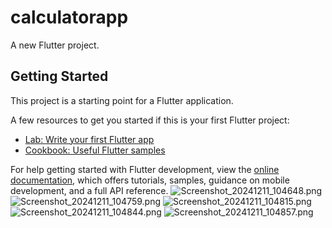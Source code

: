 # calculatorapp

A new Flutter project.

## Getting Started

This project is a starting point for a Flutter application.

A few resources to get you started if this is your first Flutter project:

- [Lab: Write your first Flutter app](https://docs.flutter.dev/get-started/codelab)
- [Cookbook: Useful Flutter samples](https://docs.flutter.dev/cookbook)

For help getting started with Flutter development, view the
[online documentation](https://docs.flutter.dev/), which offers tutorials,
samples, guidance on mobile development, and a full API reference.
![Screenshot_20241211_104648.png](..%2F..%2F..%2F..%2FDesktop%2FScreenshot_20241211_104648.png)
![Screenshot_20241211_104759.png](..%2F..%2F..%2F..%2FDesktop%2FScreenshot_20241211_104759.png)
![Screenshot_20241211_104815.png](..%2F..%2F..%2F..%2FDesktop%2FScreenshot_20241211_104815.png)
![Screenshot_20241211_104844.png](..%2F..%2F..%2F..%2FDesktop%2FScreenshot_20241211_104844.png)
![Screenshot_20241211_104857.png](..%2F..%2F..%2F..%2FDesktop%2FScreenshot_20241211_104857.png)